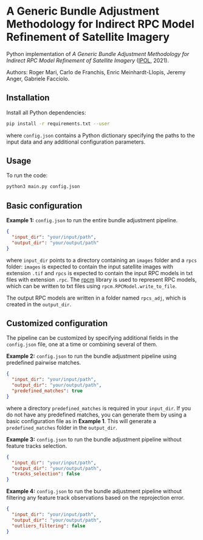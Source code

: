 # A Generic Bundle Adjustment Methodology for Indirect RPC Model Refinement of Satellite Imagery

Python implementation of *A Generic Bundle Adjustment Methodology for Indirect RPC Model Refinement of Satellite Imagery* ([IPOL](https://www.ipol.im/), 2021). 

Authors: Roger Mari, Carlo de Franchis, Enric Meinhardt-Llopis, Jeremy Anger, Gabriele Facciolo.

## Installation

Install all Python dependencies:

```bash
pip install -r requirements.txt --user
```
where `config.json` contains a Python dictionary specifying the paths to the input data and any additional configuration parameters.

## Usage

To run the code:

```bash
python3 main.py config.json
```

## Basic configuration

**Example 1:** `config.json` to run the entire bundle adjustment pipeline.

```json
{
  "input_dir": "your/input/path",
  "output_dir": "your/output/path"
}
```

where `input_dir` points to a directory containing an `images` folder and a `rpcs` folder: `images` is expected to contain the input satellite images with extension `.tif` and `rpcs` is expected to contain the input RPC models in txt files with extension `.rpc`. The [rpcm](https://github.com/cmla/rpcm) library is used to represent RPC models, which can be written to txt files using `rpcm.RPCModel.write_to_file`.

The output RPC models are written in a folder named `rpcs_adj`, which is created in the `output_dir`.

## Customized configuration

The pipeline can be customized by specifying additional fields in the `config.json` file, one at a time or combining several of them.

**Example 2:** `config.json` to run the bundle adjustment pipeline using predefined pairwise matches.


```json
{
  "input_dir": "your/input/path",
  "output_dir": "your/output/path",
  "predefined_matches": true
}
```
where a directory `predefined_matches` is required in your `input_dir`. If you do not have any predefined matches, you can generate them by using a basic configuration file as in **Example 1**. This will generate a `predefined_matches` folder in the `output_dir`.

**Example 3:** `config.json` to run the bundle adjustment pipeline without feature tracks selection.

```json
{
  "input_dir": "your/input/path",
  "output_dir": "your/output/path",
  "tracks_selection": false
}
```

**Example 4:** `config.json` to run the bundle adjustment pipeline without filtering any feature track observations based on the reprojection error.

```json
{
  "input_dir": "your/input/path",
  "output_dir": "your/output/path",
  "outliers_filtering": false
}
```
